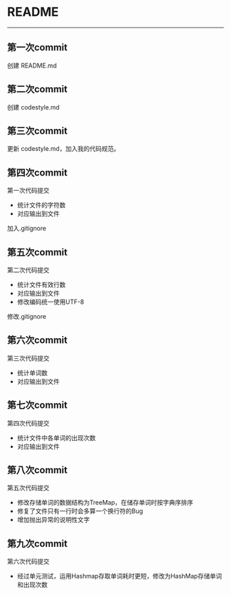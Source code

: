 # README
---

## 第一次commit
创建 README.md

## 第二次commit
创建 codestyle.md

## 第三次commit
更新 codestyle.md，加入我的代码规范。

## 第四次commit
第一次代码提交

 - 统计文件的字符数
 - 对应输出到文件

加入.gitignore

## 第五次commit
第二次代码提交

 - 统计文件有效行数
 - 对应输出到文件
 - 修改编码统一使用UTF-8

修改.gitignore

## 第六次commit
第三次代码提交

 - 统计单词数
 - 对应输出到文件

## 第七次commit
第四次代码提交

 - 统计文件中各单词的出现次数
 - 对应输出到文件

## 第八次commit
第五次代码提交

 - 修改存储单词的数据结构为TreeMap，在储存单词时按字典序排序
 - 修复了文件只有一行时会多算一个换行符的Bug
 - 增加抛出异常的说明性文字

## 第九次commit
第六次代码提交

 - 经过单元测试，运用Hashmap存取单词耗时更短，修改为HashMap存储单词和出现次数

 
 
 
  
